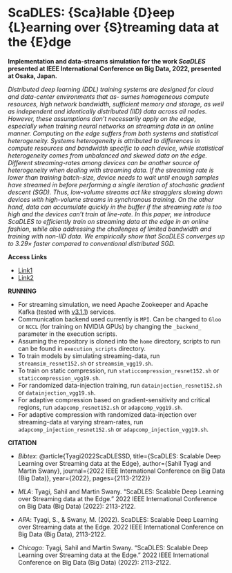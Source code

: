 # ScaDLES: {Sca}lable {D}eep {L}earning over {S}treaming data at the {E}dge

**Implementation and data-streams simulation for the work _ScaDLES_ presented at IEEE International Conference on Big Data, 2022, presented at Osaka, Japan.**

_Distributed deep learning (DDL) training systems are designed for cloud and data-center environments that as- sumes homogeneous compute resources, high network bandwidth, sufficient memory and storage, as well as independent and identically distributed (IID) data across all nodes. 
However, these assumptions don’t necessarily apply on the edge, especially when training neural networks on streaming data in an online manner. 
Computing on the edge suffers from both systems and statistical heterogeneity. 
Systems heterogeneity is attributed to differences in compute resources and bandwidth specific to each device, while statistical heterogeneity comes from unbalanced and skewed data on the edge. 
Different streaming-rates among devices can be another source of heterogeneity when dealing with streaming data. 
If the streaming rate is lower than training batch-size, device needs to wait until enough samples have streamed in before performing a single iteration of stochastic gradient descent (SGD). 
Thus, low-volume streams act like stragglers slowing down devices with high-volume streams in synchronous training. 
On the other hand, data can accumulate quickly in the buffer if the streaming rate is too high and the devices can’t train at line-rate. 
In this paper, we introduce ScaDLES to efficiently train on streaming data at the edge in an online fashion, while also addressing the challenges of limited bandwidth and training with non-IID data. 
We empirically show that ScaDLES converges up to 3.29× faster compared to conventional distributed SGD._

**Access Links**
- [Link1](https://ieeexplore.ieee.org/document/10020597)
- [Link2](https://sahiltyagi.academicwebsite.com/publications/21209-scadles-scalable-deep-learning-over-streaming-data-at-the-edge)

**RUNNING**

- For streaming simulation, we need Apache Zookeeper and Apache Kafka (tested with [v3.1.1](https://archive.apache.org/dist/kafka/3.1.1/RELEASE_NOTES.html)) services.
- Communication backend used currently is ```MPI```. Can be changed to ```Gloo``` or ```NCCL``` (for training on NVIDIA GPUs) by changing the ```_backend_``` parameter in the execution scripts.
- Assuming the repository is cloned into the ```home``` directory, scripts to run can be found in ```execution_scripts``` directory.
- To train models by simulating streaming-data, run ```streamsim_resnet152.sh``` or ```streamsim_vgg19.sh```.
- To train on static compression, run ```staticcompression_resnet152.sh``` or ```staticcompression_vgg19.sh```.
- For randomized data-injection training, run ```datainjection_resnet152.sh``` or ```datainjection_vgg19.sh```.
- For adaptive compression based on gradient-sensitivity and critical regions, run ```adapcomp_resnet152.sh``` or ```adapcomp_vgg19.sh```.
- For adaptive compression with randomized data-injection over streaming-data at varying stream-rates, run ```adapcomp_injection_resnet152.sh``` or ```adapcomp_injection_vgg19.sh```.

**CITATION**
- _Bibtex_: @article{Tyagi2022ScaDLESSD,
                 title={ScaDLES: Scalable Deep Learning over Streaming data at the Edge},
                 author={Sahil Tyagi and Martin Swany},
                 journal={2022 IEEE International Conference on Big Data (Big Data)},
                 year={2022},
                 pages={2113-2122}}
        
- _MLA_: Tyagi, Sahil and Martin Swany. “ScaDLES: Scalable Deep Learning over Streaming data at the Edge.” 2022 IEEE International Conference on Big Data (Big Data) (2022): 2113-2122.
    
- _APA_: Tyagi, S., & Swany, M. (2022). ScaDLES: Scalable Deep Learning over Streaming data at the Edge. 2022 IEEE International Conference on Big Data (Big Data), 2113-2122.
    
- _Chicago_: Tyagi, Sahil and Martin Swany. “ScaDLES: Scalable Deep Learning over Streaming data at the Edge.” 2022 IEEE International Conference on Big Data (Big Data) (2022): 2113-2122.